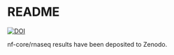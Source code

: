# README

[![DOI](https://zenodo.org/badge/DOI/10.5281/zenodo.13968456.svg)](https://doi.org/10.5281/zenodo.13968456)

nf-core/rnaseq results have been deposited to Zenodo.

